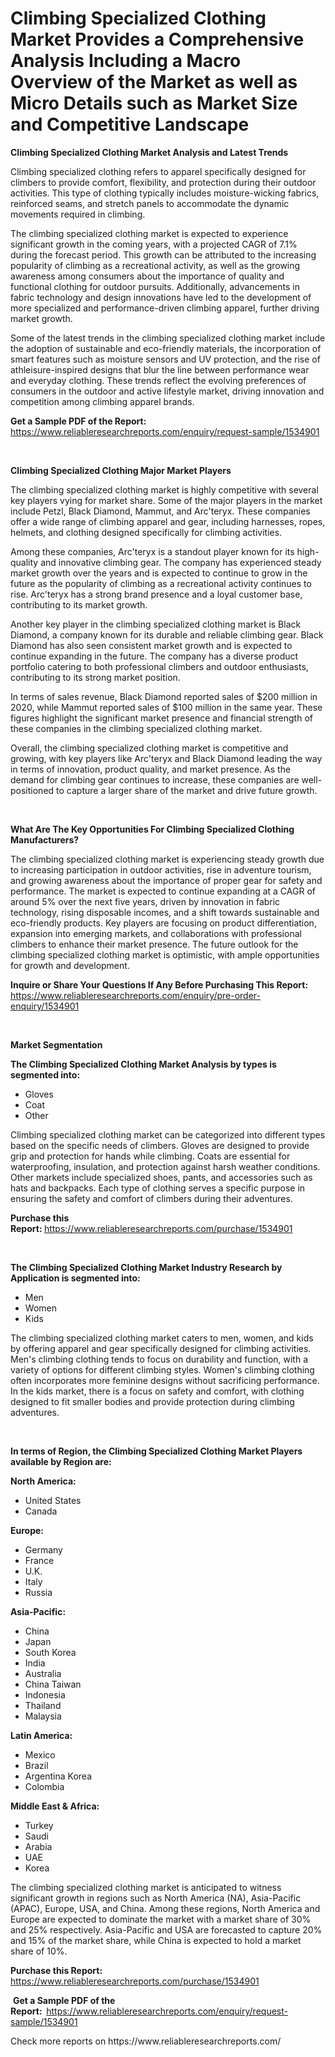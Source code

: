 <p><h1>Climbing Specialized Clothing Market Provides a Comprehensive Analysis Including a Macro Overview of the Market as well as Micro Details such as Market Size and Competitive Landscape</h1></p><p><strong>Climbing Specialized Clothing Market Analysis and Latest Trends</strong></p>
<p><p>Climbing specialized clothing refers to apparel specifically designed for climbers to provide comfort, flexibility, and protection during their outdoor activities. This type of clothing typically includes moisture-wicking fabrics, reinforced seams, and stretch panels to accommodate the dynamic movements required in climbing.</p><p>The climbing specialized clothing market is expected to experience significant growth in the coming years, with a projected CAGR of 7.1% during the forecast period. This growth can be attributed to the increasing popularity of climbing as a recreational activity, as well as the growing awareness among consumers about the importance of quality and functional clothing for outdoor pursuits. Additionally, advancements in fabric technology and design innovations have led to the development of more specialized and performance-driven climbing apparel, further driving market growth.</p><p>Some of the latest trends in the climbing specialized clothing market include the adoption of sustainable and eco-friendly materials, the incorporation of smart features such as moisture sensors and UV protection, and the rise of athleisure-inspired designs that blur the line between performance wear and everyday clothing. These trends reflect the evolving preferences of consumers in the outdoor and active lifestyle market, driving innovation and competition among climbing apparel brands.</p></p>
<p><strong>Get a Sample PDF of the Report:&nbsp;</strong> <a href="https://www.reliableresearchreports.com/enquiry/request-sample/1534901">https://www.reliableresearchreports.com/enquiry/request-sample/1534901</a></p>
<p>&nbsp;</p>
<p><strong>Climbing Specialized Clothing Major Market Players</strong></p>
<p><p>The climbing specialized clothing market is highly competitive with several key players vying for market share. Some of the major players in the market include Petzl, Black Diamond, Mammut, and Arc'teryx. These companies offer a wide range of climbing apparel and gear, including harnesses, ropes, helmets, and clothing designed specifically for climbing activities.</p><p>Among these companies, Arc'teryx is a standout player known for its high-quality and innovative climbing gear. The company has experienced steady market growth over the years and is expected to continue to grow in the future as the popularity of climbing as a recreational activity continues to rise. Arc'teryx has a strong brand presence and a loyal customer base, contributing to its market growth.</p><p>Another key player in the climbing specialized clothing market is Black Diamond, a company known for its durable and reliable climbing gear. Black Diamond has also seen consistent market growth and is expected to continue expanding in the future. The company has a diverse product portfolio catering to both professional climbers and outdoor enthusiasts, contributing to its strong market position.</p><p>In terms of sales revenue, Black Diamond reported sales of $200 million in 2020, while Mammut reported sales of $100 million in the same year. These figures highlight the significant market presence and financial strength of these companies in the climbing specialized clothing market.</p><p>Overall, the climbing specialized clothing market is competitive and growing, with key players like Arc'teryx and Black Diamond leading the way in terms of innovation, product quality, and market presence. As the demand for climbing gear continues to increase, these companies are well-positioned to capture a larger share of the market and drive future growth.</p></p>
<p>&nbsp;</p>
<p><strong>What Are The Key Opportunities For Climbing Specialized Clothing Manufacturers?</strong></p>
<p><p>The climbing specialized clothing market is experiencing steady growth due to increasing participation in outdoor activities, rise in adventure tourism, and growing awareness about the importance of proper gear for safety and performance. The market is expected to continue expanding at a CAGR of around 5% over the next five years, driven by innovation in fabric technology, rising disposable incomes, and a shift towards sustainable and eco-friendly products. Key players are focusing on product differentiation, expansion into emerging markets, and collaborations with professional climbers to enhance their market presence. The future outlook for the climbing specialized clothing market is optimistic, with ample opportunities for growth and development.</p></p>
<p><strong>Inquire or Share Your Questions If Any Before Purchasing This Report:</strong> <a href="https://www.reliableresearchreports.com/enquiry/pre-order-enquiry/1534901">https://www.reliableresearchreports.com/enquiry/pre-order-enquiry/1534901</a></p>
<p>&nbsp;</p>
<p><strong>Market Segmentation</strong></p>
<p><strong>The Climbing Specialized Clothing Market Analysis by types is segmented into:</strong></p>
<p><ul><li>Gloves</li><li>Coat</li><li>Other</li></ul></p>
<p><p>Climbing specialized clothing market can be categorized into different types based on the specific needs of climbers. Gloves are designed to provide grip and protection for hands while climbing. Coats are essential for waterproofing, insulation, and protection against harsh weather conditions. Other markets include specialized shoes, pants, and accessories such as hats and backpacks. Each type of clothing serves a specific purpose in ensuring the safety and comfort of climbers during their adventures.</p></p>
<p><strong>Purchase this Report:&nbsp;</strong><a href="https://www.reliableresearchreports.com/purchase/1534901">https://www.reliableresearchreports.com/purchase/1534901</a></p>
<p>&nbsp;</p>
<p><strong>The Climbing Specialized Clothing Market Industry Research by Application is segmented into:</strong></p>
<p><ul><li>Men</li><li>Women</li><li>Kids</li></ul></p>
<p><p>The climbing specialized clothing market caters to men, women, and kids by offering apparel and gear specifically designed for climbing activities. Men's climbing clothing tends to focus on durability and function, with a variety of options for different climbing styles. Women's climbing clothing often incorporates more feminine designs without sacrificing performance. In the kids market, there is a focus on safety and comfort, with clothing designed to fit smaller bodies and provide protection during climbing adventures.</p></p>
<p>&nbsp;</p>
<p><strong>In terms of Region, the Climbing Specialized Clothing Market Players available by Region are:</strong></p>
<p>
    <p> <strong> North America: </strong>
        <ul>
            <li>United States</li>
            <li>Canada</li>
        </ul>
        </p> 
    <p> <strong> Europe: </strong>
        <ul>
            <li>Germany</li>
            <li>France</li>
            <li>U.K.</li>
            <li>Italy</li>
            <li>Russia</li>
        </ul>
        </p> 
    <p> <strong> Asia-Pacific: </strong>
        <ul>
            <li>China</li>
            <li>Japan</li>
            <li>South Korea</li>
            <li>India</li>
            <li>Australia</li>
            <li>China Taiwan</li>
            <li>Indonesia</li>
            <li>Thailand</li>
            <li>Malaysia</li>
        </ul>
        </p> 
    <p> <strong> Latin America: </strong>
        <ul>
            <li>Mexico</li>
            <li>Brazil</li>
            <li>Argentina Korea</li>
            <li>Colombia</li>
        </ul>
        </p> 
    <p> <strong> Middle East & Africa: </strong>
        <ul>
            <li>Turkey</li>
            <li>Saudi</li>
            <li>Arabia</li>
            <li>UAE</li>
            <li>Korea</li>
        </ul>
    </p>
    </p>
<p><p>The climbing specialized clothing market is anticipated to witness significant growth in regions such as North America (NA), Asia-Pacific (APAC), Europe, USA, and China. Among these regions, North America and Europe are expected to dominate the market with a market share of 30% and 25% respectively. Asia-Pacific and USA are forecasted to capture 20% and 15% of the market share, while China is expected to hold a market share of 10%.</p></p>
<p><strong>Purchase this Report: </strong><a href="https://www.reliableresearchreports.com/purchase/1534901">https://www.reliableresearchreports.com/purchase/1534901</a></p>
<p>&nbsp;<strong>Get a Sample PDF of the Report:&nbsp;&nbsp;</strong><a href="https://www.reliableresearchreports.com/enquiry/request-sample/1534901">https://www.reliableresearchreports.com/enquiry/request-sample/1534901</a></p>
<p><strong></strong></p>
<p>Check more reports on https://www.reliableresearchreports.com/</p>